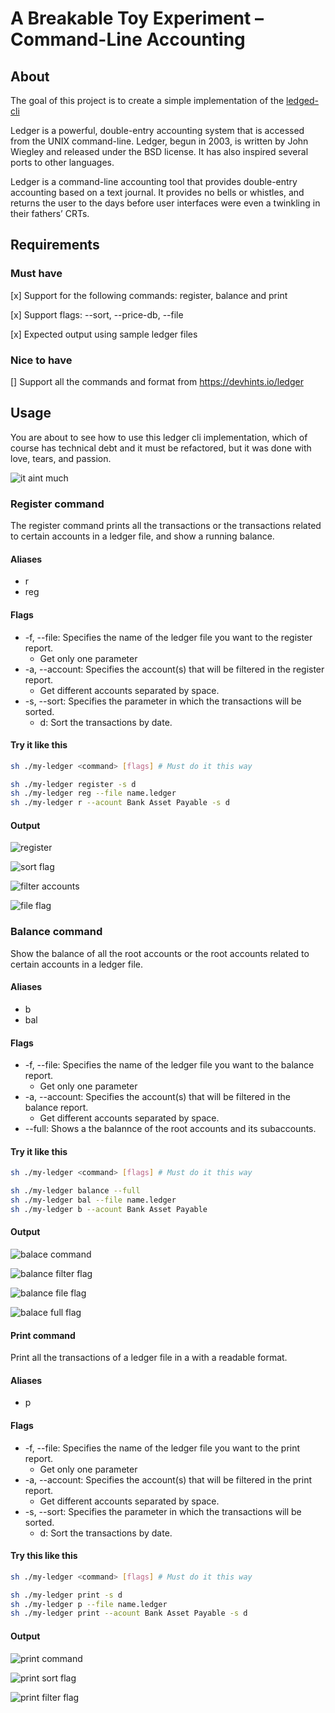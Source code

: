 # A Breakable Toy Experiment – Command-Line Accounting 

## About <a name = "about"></a>
The goal of this project is to create a simple implementation of the [ledged-cli](https://ledger-cli.org/)

Ledger is a powerful, double-entry accounting system that is accessed from the UNIX command-line. Ledger, begun in 2003, is written by John Wiegley and released under the BSD license. It has also inspired several ports to other languages.

Ledger is a command-line accounting tool that provides double-entry accounting based on a text journal. It provides no bells or whistles, and returns the user to the days before user interfaces were even a twinkling in their fathers’ CRTs.

## Requirements

### Must have 

[x] Support for the following commands: register, balance and print 

[x] Support flags: --sort, --price-db, --file  

[x] Expected output using sample ledger files 

### Nice to have 

[] Support all the commands and format from https://devhints.io/ledger

## Usage

You are about to see how to use this ledger cli implementation, which of course has technical debt and it must be refactored, but it was done with love, tears, and passion.

![it aint much](./assets/it_aint.jpeg)



### **Register command**
The register command prints all the transactions or the transactions related to certain accounts in a ledger file, and show a running balance.

#### Aliases
- r
- reg

#### Flags
- -f, --file: Specifies the name of the ledger file you want to the register report.
    - Get only one parameter
- -a, --account: Specifies the account(s) that will be filtered in the register report.
    - Get different accounts separated by space.
- -s, --sort: Specifies the parameter in which the transactions will be sorted.
    - d: Sort the transactions by date.

#### Try it like this
```sh
sh ./my-ledger <command> [flags] # Must do it this way

sh ./my-ledger register -s d
sh ./my-ledger reg --file name.ledger
sh ./my-ledger r --acount Bank Asset Payable -s d
```

#### Output
![register](./assets/register_command.png)

![sort flag](./assets/sort_flag.png)

![filter accounts](./assets/filter_flag.png)

![file flag](./assets/file_flag.png)


### **Balance command**
Show the balance of all the root accounts or the root accounts related to certain accounts in a ledger file.

#### Aliases
- b
- bal

#### Flags
- -f, --file: Specifies the name of the ledger file you want to the balance report.
    - Get only one parameter
- -a, --account: Specifies the account(s) that will be filtered in the balance report.
    - Get different accounts separated by space.
- --full: Shows a the balannce of the root accounts and its subaccounts.

#### Try it like this
```sh
sh ./my-ledger <command> [flags] # Must do it this way

sh ./my-ledger balance --full
sh ./my-ledger bal --file name.ledger
sh ./my-ledger b --acount Bank Asset Payable
```

#### Output
![balace command](./assets/balance_command.png)

![balance filter flag](./assets/balance_filter_flag.png)

![balance file flag](./assets/balance_file_flag.png)

![balace full flag](./assets/balance_full_flag.png)

#### **Print command**

Print all the transactions of a ledger file in a with a readable format.

#### Aliases
- p

#### Flags
- -f, --file: Specifies the name of the ledger file you want to the print report.
    - Get only one parameter
- -a, --account: Specifies the account(s) that will be filtered in the print report.
    - Get different accounts separated by space.
- -s, --sort: Specifies the parameter in which the transactions will be sorted.
    - d: Sort the transactions by date.

#### Try this like this
```sh
sh ./my-ledger <command> [flags] # Must do it this way

sh ./my-ledger print -s d
sh ./my-ledger p --file name.ledger
sh ./my-ledger print --acount Bank Asset Payable -s d
```

#### Output
![print command](./assets/print_command.png)

![print sort flag](./assets/print_sort_flag.png)

![print filter flag](./assets/print_filter_flag.png)

